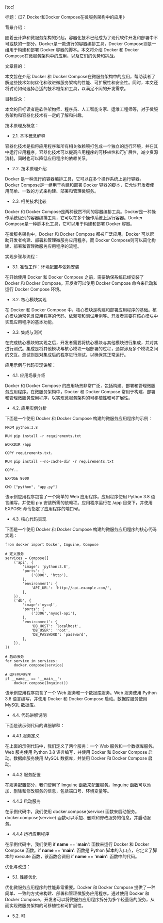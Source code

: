 
[toc]                    
                
                
标题：《27. Docker和Docker Compose在微服务架构中的应用》

背景介绍：

随着云计算和微服务架构的兴起，容器化技术已经成为了现代软件开发和部署中不可或缺的一部分。Docker是一款流行的容器编排工具，Docker Compose则是一组用于构建和部署 Docker 容器的脚本。本文将介绍 Docker 和 Docker Compose在微服务架构中的应用，以及它们的优势和挑战。

文章目的：

本文旨在介绍 Docker 和 Docker Compose在微服务架构中的应用，帮助读者了解这些技术如何优化和改进微服务架构的性能、可扩展性和安全性。同时，本文还将讨论如何选择合适的技术框架和工具，以满足不同的开发需求。

目标受众：

本文的目标读者是软件架构师、程序员、人工智能专家、运维工程师等，对于微服务架构和容器化技术有一定的了解和兴趣。

技术原理及概念：

- 2.1. 基本概念解释

容器化技术是指将应用程序和所有相关依赖项打包成一个独立的运行环境，并在其中运行应用程序。容器化技术可以提高应用程序的可移植性和可扩展性，减少资源消耗，同时也可以降低应用程序的依赖关系。

- 2.2. 技术原理介绍

Docker 是一种流行的容器编排工具，它可以在多个操作系统上运行容器。Docker Compose是一组用于构建和部署 Docker 容器的脚本，它允许开发者使用简单、一致的方式来构建、部署和管理微服务。

- 2.3. 相关技术比较

Docker 和 Docker Compose是两种截然不同的容器编排工具。Docker是一种操作系统级别的容器编排工具，它可以在多个操作系统上运行容器。Docker Compose是一种脚本化工具，它可以用于构建和部署 Docker 容器。

在微服务架构中，Docker 和 Docker Compose 都被广泛应用。Docker 可以帮助开发者构建、部署和管理微服务应用程序，而 Docker Compose则可以简化构建、部署和管理微服务应用程序的流程。

实现步骤与流程：

- 3.1. 准备工作：环境配置与依赖安装

在开始使用 Docker 和 Docker Compose 之前，需要确保系统已经安装了 Docker 和 Docker Compose。开发者可以使用 Docker Compose 命令来启动和运行 Docker Compose 环境。

- 3.2. 核心模块实现

在 Docker 和 Docker Compose 中，核心模块是构建和部署应用程序的基础。核心模块通常包含应用程序的代码、依赖项和测试用例等。开发者需要在核心模块中实现应用程序的基本功能。

- 3.3. 集成与测试

在完成核心模块的实现之后，开发者需要将核心模块与其他模块进行集成，并对其进行测试。集成是将其他模块与核心模块一起部署的过程，通常涉及多个模块之间的交互。测试则是对集成后的程序进行测试，以确保其正常运行。

应用示例与代码实现讲解：

- 4.1. 应用场景介绍

Docker 和 Docker Compose 的应用场景非常广泛，包括构建、部署和管理微服务应用程序。在微服务架构中，Docker 和 Docker Compose 常用于构建、部署和管理微服务应用程序，以实现微服务架构的可移植性和可扩展性。

- 4.2. 应用实例分析

下面是一个使用 Docker 和 Docker Compose 构建的微服务应用程序的示例：

```
FROM python:3.8

RUN pip install -r requirements.txt

WORKDIR /app

COPY requirements.txt.

RUN pip install --no-cache-dir -r requirements.txt

COPY..

EXPOSE 8000

CMD ["python", "app.py"]
```

该示例应用程序包含了一个简单的 Web 应用程序。应用程序使用 Python 3.8 语言编写，并使用 pip 安装所需的依赖项。应用程序运行在 /app 目录下，并使用 EXPOSE 命令指定了应用程序的端口号。

- 4.3. 核心代码实现

下面是一个使用 Docker 和 Docker Compose 构建的微服务应用程序的核心代码实现：

```
from docker import Docker, Imguine, Compose

# 定义服务
services = Compose([
    ('api', {
        'image': 'python:3.8',
        'ports': [
            ('8000', 'http'),
        ],
        'environment': {
            'API_URL': 'http://api.example.com/',
        },
    }),
    ('db', {
        'image':'mysql',
        'ports': [
            ('3306','mysql-api'),
        ],
        'environment': {
            'DB_HOST': 'localhost',
            'DB_USER': 'root',
            'DB_PASSWORD': 'password',
        },
    }),
])

# 启动服务
for service in services:
    docker.compose(service)

# 运行应用程序
if __name__ == '__main__':
    docker.compose(Imguine())
```

该示例应用程序包含了一个 Web 服务和一个数据库服务。Web 服务使用 Python 3.8 语言编写，并使用 Docker 和 Docker Compose 启动。数据库服务使用 MySQL 数据库。

- 4.4. 代码讲解说明

下面是该示例代码的详细解释：

- 4.4.1 服务定义

在上面的示例代码中，我们定义了两个服务：一个 Web 服务和一个数据库服务。Web 服务使用 Python 3.8 语言编写，并使用 Docker 和 Docker Compose 启动。数据库服务使用 MySQL 数据库，并使用 Docker 和 Docker Compose 启动。

- 4.4.2 服务配置

在服务配置部分，我们使用了 Imguine 函数来配置服务。Imguine 函数可以添加、删除和修改服务的信息，包括端口号、环境变量等。

- 4.4.3 启动服务

在示例代码中，我们使用 docker.compose(service) 函数来启动服务。docker.compose(service) 函数可以添加、删除和修改服务的信息，并启动服务。

- 4.4.4 运行应用程序

在示例代码中，我们使用 if __name__ == '__main__': 函数来运行 Docker 和 Docker Compose 函数。if __name__ == '__main__': 函数是 Python 脚本的入口点，它定义了脚本的 execute 函数，该函数会调用 if __name__ == '__main__': 函数中的代码。

优化与改进：

- 5.1. 性能优化

优化微服务应用程序的性能非常重要。Docker 和 Docker Compose 提供了一种简单、一致的方式来构建、部署和管理微服务应用程序。通过使用 Docker 和 Docker Compose，开发者可以将微服务应用程序拆分为多个轻量级的服务，从而实现微服务架构的可移植性和可扩展性。

- 5.2. 可

